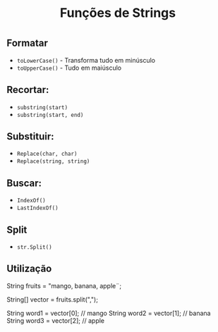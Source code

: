 <h1 align="center">Funções de Strings<h1>

## Formatar

- `toLowerCase()` - Transforma tudo em minúsculo
- `toUpperCase()` - Tudo em maiúsculo

## Recortar:

- `substring(start)`
- `substring(start, end)`

## Substituir:

- `Replace(char, char)`
- `Replace(string, string)`

## Buscar:

- `IndexOf()`
- `LastIndexOf()`

## Split

- `str.Split()`

## Utilização

String fruits = "mango, banana, apple¨;

String[] vector = fruits.split(",");

String word1 = vector[0]; // mango
String word2 = vector[1]; // banana
String word3 = vector[2]; // apple
